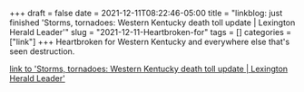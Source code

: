 +++draft = falsedate = 2021-12-11T08:22:46-05:00title = "linkblog: just finished 'Storms, tornadoes: Western Kentucky death toll update | Lexington Herald Leader'"slug = "2021-12-11-Heartbroken-for"tags = []categories = ["link"]+++Heartbroken for Western Kentucky and everywhere else that's seen destruction. [link to 'Storms, tornadoes: Western Kentucky death toll update | Lexington Herald Leader'](https://www.kentucky.com/news/state/kentucky/article256511091.html)